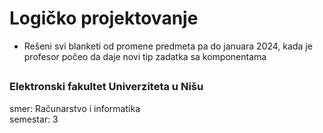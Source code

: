 # Logičko projektovanje

- Rešeni svi blanketi od promene predmeta pa do januara 2024, kada je profesor počeo da daje novi tip zadatka sa komponentama

##

### Elektronski fakultet Univerziteta u Nišu
smer: Računarstvo i informatika<br/>
semestar: 3
